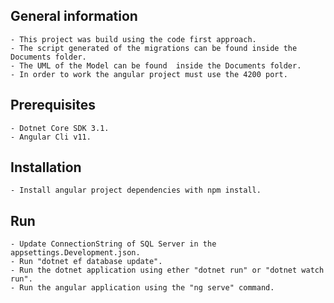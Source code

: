 ﻿## General information
    - This project was build using the code first approach.
    - The script generated of the migrations can be found inside the Documents folder.
    - The UML of the Model can be found  inside the Documents folder.
    - In order to work the angular project must use the 4200 port.

## Prerequisites
    - Dotnet Core SDK 3.1.
    - Angular Cli v11.

## Installation
    - Install angular project dependencies with npm install.
    
## Run
    - Update ConnectionString of SQL Server in the  appsettings.Development.json.
    - Run "dotnet ef database update".
    - Run the dotnet application using ether "dotnet run" or "dotnet watch run".
    - Run the angular application using the "ng serve" command.
    

